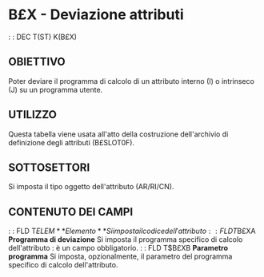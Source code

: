 # B£X - Deviazione attributi
 :  : DEC T(ST) K(B£X)
## OBIETTIVO
Poter deviare il programma di calcolo di un attributo interno (I) o intrinseco (J) su un programma utente.
## UTILIZZO
Questa tabella viene usata all'atto della costruzione dell'archivio di definizione degli attributi (B£SLOT0F).
## SOTTOSETTORI
Si imposta il tipo oggetto dell'attributo (AR/RI/CN).
## CONTENUTO DEI CAMPI
 :  : FLD T$ELEM **Elemento**
Si imposta il codice dell'attributo
 :  : FLD T$B£XA **Programma di deviazione**
Si imposta il programma specifico di calcolo dell'attributo :  è un campo obbligatorio.
 :  : FLD T$B£XB **Parametro programma**
Si imposta, opzionalmente, il parametro del programma specifico di calcolo dell'attributo.
